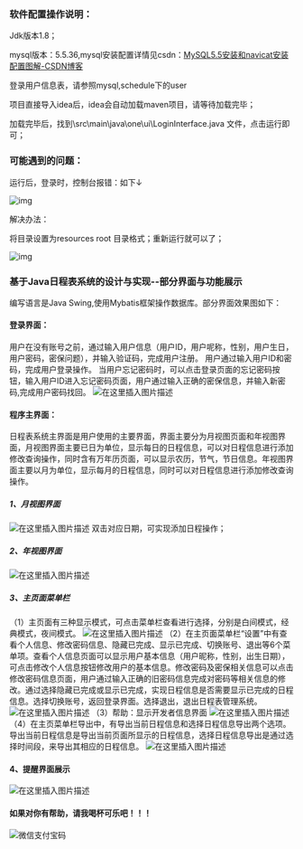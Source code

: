 ### 软件配置操作说明：

Jdk版本1.8；

mysql版本：5.5.36,mysql安装配置详情见csdn：[MySQL5.5安装和navicat安装配置图解-CSDN博客](https://blog.csdn.net/qq_39962271/article/details/122513215)

登录用户信息表，请参照mysql,schedule下的user

项目直接导入idea后，idea会自动加载maven项目，请等待加载完毕；

加载完毕后，找到\src\main\java\one\ui\LoginInterface.java 文件，点击运行即可；

### 可能遇到的问题：

 运行后，登录时，控制台报错：如下↓

![img](./images/wps3.jpg) 

解决办法：

将目录设置为resources root 目录格式；重新运行就可以了；

![img](./images/wps4.jpg) 



### 基于Java日程表系统的设计与实现--部分界面与功能展示
编写语言是Java Swing,使用Mybatis框架操作数据库。部分界面效果图如下：

#### 登录界面：

用户在没有账号之前，通过输入用户信息（用户ID，用户呢称，性别，用户生日，用户密码，密保问题），并输入验证码，完成用户注册。
用户通过输入用户ID和密码，完成用户登录操作。
当用户忘记密码时，可以点击登录页面的忘记密码按钮，输入用户ID进入忘记密码页面，用户通过输入正确的密保信息，并输入新密码,完成用户密码找回。
![在这里插入图片描述](./images/a158317ce9c5d325c6d875dc2ca3e654.png)

#### 程序主界面：

日程表系统主界面是用户使用的主要界面，界面主要分为月视图页面和年视图界面，月视图界面主要已日为单位，显示每日的日程信息，可以对日程信息进行添加修改查询操作，同时含有万年历页面，可以显示农历，节气，节日信息。年视图界面主要以月为单位，显示每月的日程信息，同时可以对日程信息进行添加修改查询操作。

##### 	1、月视图界面

![在这里插入图片描述](./images/8f2bf63cab93ea9769dfe03bed277b02.png)
	双击对应日期，可实现添加日程操作；

##### 	2、年视图界面

![在这里插入图片描述](./images/d5399867ac2255a35db5cda382c8a7f1.png)

##### 3、主页面菜单栏

（1）主页面有三种显示模式，可点击菜单栏查看进行选择，分别是白间模式，经典模式，夜间模式。
![在这里插入图片描述](./images/fe34da87895d9f36e26a3aa45f59f7f6.png)
（2）在主页面菜单栏“设置”中有查看个人信息、修改密码信息、隐藏已完成、显示已完成、切换账号、退出等6个菜单项。查看个人信息页面可以显示用户基本信息（用户昵称，性别，出生日期），可点击修改个人信息按钮修改用户的基本信息。修改密码及密保相关信息可以点击修改密码信息页面，用户通过输入正确的旧密码信息完成对密码等相关信息的修改。通过选择隐藏已完成或显示已完成，实现日程信息是否需要显示已完成的日程信息。选择切换账号，返回登录界面。选择退出，退出日程表管理系统。
![在这里插入图片描述](./images/41592a17629037f8e5f5858baaaacf76.png)
（3）帮助：显示开发者信息界面
![在这里插入图片描述](./images/78449d03e8e7047a060676adda4799f1.png)
（4）在主页菜单栏导出中，有导出当前日程信息和选择日程信息导出两个选项。导出当前日程信息是导出当前页面所显示的日程信息，选择日程信息导出是通过选择时间段，来导出其相应的日程信息。
![在这里插入图片描述](./images/75e525f6e281f17ddbdf0a56e239b869.png)

#### 4、提醒界面展示

![在这里插入图片描述](./images/29ded02767324db0a5ec2ab4184b9651.png)



#### 如果对你有帮助，请我喝杯可乐吧！！！

![微信支付宝码](./images/%E5%BE%AE%E4%BF%A1%E6%94%AF%E4%BB%98%E5%AE%9D%E7%A0%81.png)